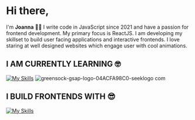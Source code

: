 # Hi there,

I'm **Joanna** 👩‍💻 I write code in JavaScript since 2021 and have a passion for frontend development. My primary focus is ReactJS. I am developing my skillset to build user facing applications and interactive frontends. I love staring at well designed websites which engage user with cool animations.

## I AM CURRENTLY LEARNING 🤓 
 
 [![My Skills](https://skillicons.dev/icons?i=vue)](https://skillicons.dev) ![greensock-gsap-logo-04ACFA98C0-seeklogo com](https://github.com/joannaberlin/joannaberlin/assets/84131901/85f8c6be-39df-4939-a867-88bb1c951a5f)


## I BUILD FRONTENDS WITH 😎 
 
  [![My Skills](https://skillicons.dev/icons?i=js,react,html,css)](https://skillicons.dev)

 



